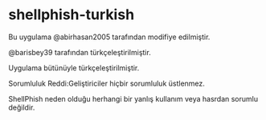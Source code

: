 # shellphish-turkish

Bu uygulama @abirhasan2005 tarafından modifiye edilmiştir.

@barisbey39 tarafından türkçeleştirilmiştir.

Uygulama bütünüyle türkçeleştirilmiştir.

Sorumluluk Reddi:Geliştiriciler hiçbir sorumluluk üstlenmez.

ShellPhish neden olduğu herhangi bir yanlış kullanım veya hasrdan sorumlu değildir.
